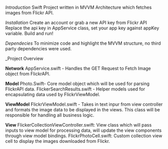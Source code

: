 _Introduction_
Swift Project written in MVVM Architecture which fetches images from Flickr API.

_Installation_
Create an account or grab a new API key from Flickr API
Replace the api key in AppService class, set your app key against appKey variable.
Build and run!

_Dependecies_
To minimize code and highlight the MVVM structure, no third party dependencies were used.

_Project Overview

**Network**
AppService.swift - Handles the GET Request to Fetch Image object from FlickrAPI.

**Model**
Photo.Swift- Core model object which will be used for parsing FlickrAPI data.
FlickerSearchResults.swift - Helper models used for encapsulating data used by FlickrViewModel.

**ViewModel**
FlickrViewModel.swift - Takes in text inpur from view controller and formats the image data to be displayed in the views. This class will be responsible for handling all business logic.

**View**
FlickerCollectionViewController.swift: View class which will pass inputs to view model for processing data, will update the view components through view model bindings.
FlickrPhotoCell.swift: Custom collection view cell to display the images downloaded from Flickr.
